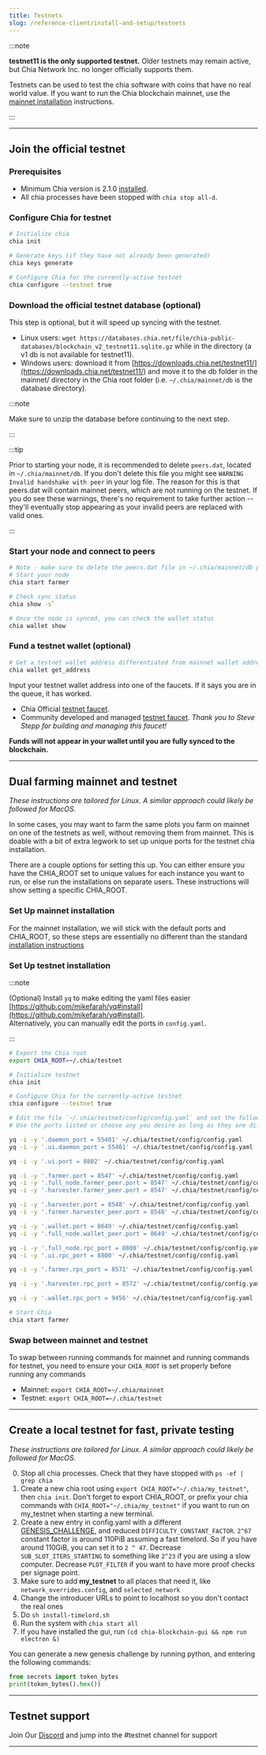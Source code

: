 ```yaml
---
title: Testnets
slug: /reference-client/install-and-setup/testnets
---
```


:::note

**testnet11 is the only supported testnet.** Older testnets may remain active, but Chia Network Inc. no longer officially supports them.

Testnets can be used to test the chia software with coins that have no real world value.
If you want to run the Chia blockchain mainnet, use the [mainnet installation](/docs/reference-client/install-and-setup/installation.md) instructions.

:::

---

## Join the official testnet

### Prerequisites

- Minimum Chia version is 2.1.0 [installed](/docs/reference-client/install-and-setup/installation.md).
- All chia processes have been stopped with `chia stop all-d`.

### Configure Chia for testnet

```bash
# Initialize chia
chia init

# Generate keys (if they have not already been generated)
chia keys generate

# Configure Chia for the currently-active testnet
chia configure --testnet true
```

### Download the official testnet database (optional)

This step is optional, but it will speed up syncing with the testnet.

- Linux users: `wget https://databases.chia.net/file/chia-public-databases/blockchain_v2_testnet11.sqlite.gz` while in the directory (a v1 db is not available for testnet11).
- Windows users: download it from [https://downloads.chia.net/testnet11/](https://downloads.chia.net/testnet11/) and move it to the db folder in the mainnet/ directory in the Chia root folder (i.e. `~/.chia/mainnet/db` is the database directory).

:::note

Make sure to unzip the database before continuing to the next step.

:::

:::tip

Prior to starting your node, it is recommended to delete `peers.dat`, located in `~/.chia/mainnet/db`. If you don't delete this file you might see `WARNING  Invalid handshake with peer` in your log file. The reason for this is that peers.dat will contain mainnet peers, which are not running on the testnet. If you do see these warnings, there's no requirement to take further action -- they'll eventually stop appearing as your invalid peers are replaced with valid ones.

:::

### Start your node and connect to peers

```bash
# Note - make sure to delete the peers.dat file in ~/.chia/mainnet/db prior to starting your node
# Start your node
chia start farmer

# Check sync status
chia show -s`

# Once the node is synced, you can check the wallet status
chia wallet show
```

### Fund a testnet wallet (optional)

```bash
# Get a testnet wallet address differentiated from mainnet wallet addresses by beginning with txch instead of xch
chia wallet get_address
```

Input your testnet wallet address into one of the faucets. If it says you are in the queue, it has worked.

- Chia Official [testnet faucet](https://testnet11-faucet.chia.net/).
- Community developed and managed [testnet faucet](https://txchfaucet.com/). _Thank you to Steve Stepp for building and managing this faucet!_

**Funds will not appear in your wallet until you are fully synced to the blockchain.**

---

## Dual farming mainnet and testnet

_These instructions are tailored for Linux. A similar approach could likely be followed for MacOS._

In some cases, you may want to farm the same plots you farm on mainnet on one of the testnets as well, without removing them from mainnet. This is doable with a bit of extra legwork to set up unique ports for the testnet chia installation.

There are a couple options for setting this up. You can either ensure you have the CHIA_ROOT set to unique values for each instance you want to run, or else run the installations on separate users. These instructions will show setting a specific CHIA_ROOT.

### Set Up mainnet installation

For the mainnet installation, we will stick with the default ports and CHIA_ROOT, so these steps are essentially no different than the standard [installation instructions](/reference-client/install-and-setup/installation.md)

### Set Up testnet installation

:::note

(Optional) Install `yq` to make editing the yaml files easier [https://github.com/mikefarah/yq#install](https://github.com/mikefarah/yq#install).  
Alternatively, you can manually edit the ports in `config.yaml`.

:::

```bash
# Export the Chia root
export CHIA_ROOT=~/.chia/testnet

# Initialize testnet
chia init

# Configure Chia for the currently-active testnet
chia configure --testnet true

# Edit the file `~/.chia/testnet/config/config.yaml` and set the following fields to the new port values.
# Use the ports listed or choose any you desire as long as they are different than the default values for mainnet.

yq -i -y '.daemon_port = 55401' ~/.chia/testnet/config/config.yaml
yq -i -y '.ui.daemon_port = 55401' ~/.chia/testnet/config/config.yaml

yq -i -y '.ui.port = 8802' ~/.chia/testnet/config/config.yaml

yq -i -y '.farmer.port = 8547' ~/.chia/testnet/config/config.yaml
yq -i -y '.full_node.farmer_peer.port = 8547' ~/.chia/testnet/config/config.yaml
yq -i -y '.harvester.farmer_peer.port = 8547' ~/.chia/testnet/config/config.yaml

yq -i -y '.harvester.port = 8548' ~/.chia/testnet/config/config.yaml
yq -i -y '.farmer.harvester_peer.port = 8548' ~/.chia/testnet/config/config.yaml

yq -i -y '.wallet.port = 8649' ~/.chia/testnet/config/config.yaml
yq -i -y '.full_node.wallet_peer.port = 8649' ~/.chia/testnet/config/config.yaml

yq -i -y '.full_node.rpc_port = 8800' ~/.chia/testnet/config/config.yaml
yq -i -y '.ui.rpc_port = 8800' ~/.chia/testnet/config/config.yaml

yq -i -y '.farmer.rpc_port = 8571' ~/.chia/testnet/config/config.yaml

yq -i -y '.harvester.rpc_port = 8572' ~/.chia/testnet/config/config.yaml

yq -i -y '.wallet.rpc_port = 9456' ~/.chia/testnet/config/config.yaml

# Start Chia
chia start farmer
```

### Swap between mainnet and testnet

To swap between running commands for mainnet and running commands for testnet, you need to ensure your `CHIA_ROOT` is set properly before running any commands

- Mainnet: `export CHIA_ROOT=~/.chia/mainnet`
- Testnet: `export CHIA_ROOT=~/.chia/testnet`

---

## Create a local testnet for fast, private testing

_These instructions are tailored for Linux. A similar approach could likely be followed for MacOS._

0. Stop all chia processes. Check that they have stopped with `ps -ef | grep chia`
1. Create a new chia root using `export CHIA_ROOT="~/.chia/my_testnet"`, then `chia init`. Don't forget to export CHIA_ROOT, or prefix your chia commands with `CHIA_ROOT="~/.chia/my_testnet"` if you want to run on my_testnet when starting a new terminal.
2. Create a new entry in config.yaml with a different [GENESIS_CHALLENGE](https://docs.chia.net/chia-blockchain/consensus/chains/challenges/#genesis-challenge), and reduced `DIFFICULTY_CONSTANT_FACTOR`. `2^67` constant factor is around 110PiB assuming a fast timelord. So if you have around 110GiB, you can set it to `2 ^ 47`. Decrease `SUB_SLOT_ITERS_STARTING` to something like `2^23` if you are using a slow computer. Decrease `PLOT_FILTER` if you want to have more proof checks per signage point.
3. Make sure to add **my_testnet** to all places that need it, like `network_overrides.config`, and `selected_network`
4. Change the introducer URLs to point to localhost so you don't contact the real ones
5. Do `sh install-timelord.sh`
6. Run the system with `chia start all`
7. If you have installed the gui, run `(cd chia-blockchain-gui && npm run electron &)`

You can generate a new genesis challenge by running python, and entering the following commands:

```python
from secrets import token_bytes
print(token_bytes().hex())
```

---

## Testnet support

Join Our [Discord](https://discord.gg/chia) and jump into the #testnet channel for support

---
